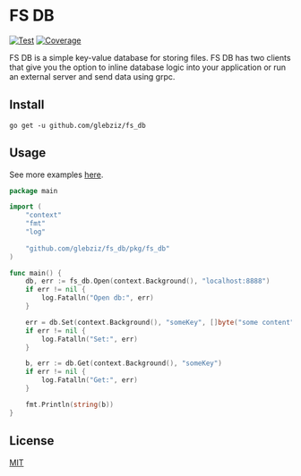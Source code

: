 # FS DB

[![Test](https://github.com/glebziz/fs_db/actions/workflows/test.yml/badge.svg)](https://github.com/glebziz/fs_db/actions/workflows/test.yml)
[![Coverage](https://codecov.io/gh/glebziz/fs_db/branch/master/graph/badge.svg?token=CIBKI0F59J)](https://codecov.io/gh/glebziz/fs_db/)

FS DB is a simple key-value database for storing files. FS DB has two clients that give you the option to
inline database logic into your application or run an external server and send data using grpc. 

## Install

```shell
go get -u github.com/glebziz/fs_db
```

## Usage

See more examples [here](https://github.com/glebziz/fs_db/tree/master/examples/).

```go
package main

import (
	"context"
	"fmt"
	"log"
	
	"github.com/glebziz/fs_db/pkg/fs_db"
)

func main() {
	db, err := fs_db.Open(context.Background(), "localhost:8888")
	if err != nil {
		log.Fatalln("Open db:", err)
	}

	err = db.Set(context.Background(), "someKey", []byte("some content"))
	if err != nil {
		log.Fatalln("Set:", err)
	}

	b, err := db.Get(context.Background(), "someKey")
	if err != nil {
		log.Fatalln("Get:", err)
	}

	fmt.Println(string(b))
}
```

## License

[MIT](https://choosealicense.com/licenses/mit/)